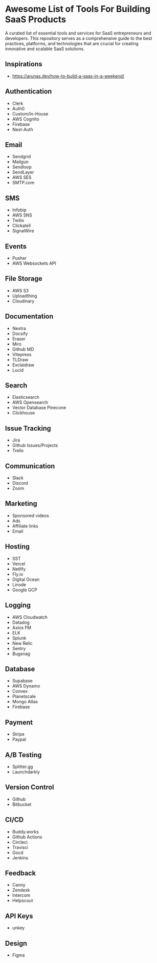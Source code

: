 # Awesome List of Tools For Building SaaS Products

A curated list of essential tools and services for SaaS entrepreneurs and developers. This repository serves as a comprehensive guide to the best practices, platforms, and technologies that are crucial for creating innovative and scalable SaaS solutions.

## Inspirations

- https://arunas.dev/how-to-build-a-saas-in-a-weekend/

## Authentication

- Clerk
- Auth0
- Custom/In-House
- AWS Cognito
- Firebase
- Next-Auth

## Email

- Sendgrid
- Mailgun
- Sendloop
- SendLayer
- AWS SES
- SMTP.com

## SMS

- Infobip
- AWS SNS
- Twilio
- Clickatell
- SignalWire

## Events

- Pusher
- AWS Websockets API

## File Storage

- AWS S3
- Uploadthing
- Cloudinary

## Documentation

- Nextra
- Docsify
- Eraser
- Miro
- Github MD
- Vitepress
- TLDraw
- Exclaidraw
- Lucid

## Search

- Elasticsearch
- AWS Opensearch
- Vector Database Pinecone
- Clickhouse

## Issue Tracking

- Jira
- Github Issues/Projects
- Trello

## Communication

- Slack
- Discord
- Zoom

## Marketing

- Sponsored videos
- Ads
- Affiliate links
- Email

## Hosting

- SST
- Vercel
- Netlify
- Fly.io
- Digital Ocean
- Linode
- Google GCP

## Logging

- AWS Cloudwatch
- Datadog
- Axios FM
- ELK
- Splunk
- New Relic
- Sentry
- Bugsnag

## Database

- Supabase
- AWS Dynamo
- Convex
- Planetscale
- Mongo Atlas
- Firebase

## Payment

- Stripe
- Paypal

## A/B Testing

- Splitter.gg
- Launchdarkly

## Version Control

- Github
- Bitbucket

## CI/CD

- Buddy.works
- Github Actions
- Circleci
- Travisci
- Gocd
- Jenkins

## Feedback

- Canny
- Zendesk
- Intercom
- Helpscout

## API Keys

- unkey

## Design

- Figma
